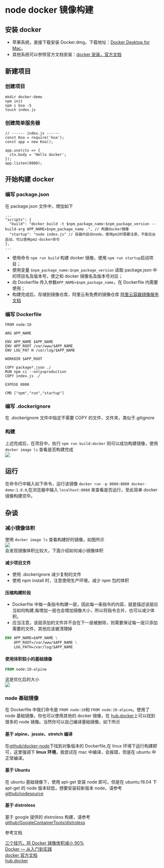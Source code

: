 # node docker 镜像构建

## 安装 docker

- 苹果系统，直接下载安装 Docker.dmg，下载地址：[Docker Desktop for Mac](https://hub.docker.com/editions/community/docker-ce-desktop-mac)。
- 其他系统可以参照官方文档安装：[docker 安装，官方文档](https://docs.docker.com/install/)

## 新建项目

### 创建项目

```
mkdir docker-demo
npm init
npm i koa -S
touch index.js
```

### 创建简单服务器

```
// ------ index.js ------
const Koa = require('koa');
const app = new Koa();

app.use(ctx => {
  ctx.body = 'Hello docker';
});
app.listen(8080);
```

## 开始构建 docker

### 编写 package.json

在 package.json 文件中，增加如下

```
...
"scripts": {
  "build": "docker build -t $npm_package_name:$npm_package_version --build-arg APP_NAME=$npm_package_name .", // 构建docker镜像
  "startup": "node index.js" // 容器内启动node，使用pm2时需要注意，不能后台启动，可以使用pm2-docker命令
},
...
```

- 使用命令 `npm run build` 构建 docker 镜像，使用 `npm run startup`启动项目；
- 使用变量 `$npm_package_name:$npm_package_version` 读取 package.json 中的项目名及版本号，使之和 docker 镜像名及版本号对应；
- 向 Dockerfile 传入参数`APP_NAME=$npm_package_name`，在 Dockerfile 内需要使用；
- 构建完成后，存储到镜像仓库，阿里云有免费的镜像仓库 [阿里云容器镜像服务文档](https://help.aliyun.com/document_detail/60945.html?spm=5176.166170.863063.btn1cr2.3ba8217f4OiCAx)

### 编写 Dockerfile

```
FROM node:10

ARG APP_NAME

ENV APP_NAME $APP_NAME
ENV APP_ROOT /var/www/$APP_NAME
ENV LOG_PAT H /var/log/$APP_NAME

WORKDIR $APP_ROOT

COPY package*.json ./
RUN npm ci --only=production
COPY index.js ./

EXPOSE 8080

CMD ["npm","run","startup"]
```

### 编写 .dockerignore

在 .dockerignore 文件中指定不需要 COPY 的文件、文件夹，类似于.gitignore

### 构建

上述完成后，在项目中，执行 `npm run build:docker` 则可以成功构建镜像，使用 `docker image ls` 查看是否构建完成  
![](https://public.keven.work/docker-size.png)

## 运行

在命令行中输入如下命令，运行该镜像 `docker run -p 8080:8080 docker-demo:1.0.0`,在浏览器中输入 `localhost:8080` 来查看是否运行，至此简单 docker 镜像构建完毕。

## 杂谈

### 减小镜像体积

使用 `docker image ls` 查看构建好的镜像，如图所示  
![](https://public.keven.work/docker-size.png)  
会发现镜像体积比较大，下面介绍如何减小镜像体积

#### 减少项目文件

- 使用 .dockerignore 减少复制的文件
- 使用 npm install 时，注意使用生产环境，减少 npm 包的体积

#### 压缩构建阶段

- Dockerfile 中每一条指令构建一层，因此每一条指令的内容，就是描述该层应当如何构建,每增加一层也会增加镜像大小，所以将指令合并，也可以减少体积。
- 应当注意，该层添加的文件并不会在下一层被删除，则需要保证每一层只添加需要的文件，其他应该被清理掉

```dockerfile
ENV APP_NAME=$APP_NAME \
    APP_ROOT=/var/www/$APP_NAME \
    LOG_PATH=/var/log/$APP_NAME
```

#### 使用体积较小的基础镜像

```dockerfile
FROM node:10-alpine
```

这是优化后的大小  
![](https://public.keven.work/docker-size-small.png)

### node 基础镜像

在 Dockerfile 中我们命令是 `FROM node:10`和 `FROM node:10-alpine`。使用了 node 基础镜像，你也可以使用其他的 docker 镜像，在 [hub.docker](https://hub.docker.com/_/node/)上可以找到很多的 node 镜像。当然你可以自己编译基础镜像，如下所示

#### 基于 alpine、jessie、stretch 编译

在[github/docker-node](https://github.com/nodejs/docker-node)下找到对象版本的 Dockerfile,在 linux 环境下运行构建即可，这里强调下 **linux 环境**，我尝试在 mac 中编译，会报错，但是在 ubuntu 中正常编译。

#### 基于 Ubuntu

在 ubuntu 基础镜像下，使用 apt-get 安装 node 即可。但是在 ubuntu:16.04 下 apt-get 的 node 版本较低，想要安装较新版本 node，请参考 [github/nodesource](https://github.com/nodesource/distributions/blob/master/README.md)

#### 基于 distroless

基于 google 提供的 distroless 构建，请参考 [github/GoogleContainerTools/distroless](https://github.com/GoogleContainerTools/distroless)

参考文档

[三个技巧，将 Docker 镜像体积减小 90%](https://www.infoq.cn/article/3-simple-tricks-for-smaller-docker-images)  
[Docker — 从入门到实践](https://yeasy.gitbooks.io/docker_practice/content/)  
[docker 官方文档](https://docs.docker.com/)  
[hub.docker](https://hub.docker.com/)
